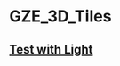 # GZE_3D_Tiles

## [Test with Light](https://cwc-gze.github.io/GZE_3D_Tiles/Example/Light_test/App.html)
